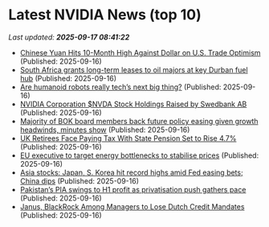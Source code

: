 # Latest NVIDIA News (top 10)
_Last updated: **2025-09-17 08:41:22**_

- [Chinese Yuan Hits 10-Month High Against Dollar on U.S. Trade Optimism](https://biztoc.com/x/338c2fd2c4bde834) (Published: 2025-09-16)
- [South Africa grants long-term leases to oil majors at key Durban fuel hub](https://biztoc.com/x/605527b95a2fb4f3) (Published: 2025-09-16)
- [Are humanoid robots really tech’s next big thing?](https://www.techmonitor.ai/hardware/humanoid-robots-hype-reality/) (Published: 2025-09-16)
- [NVIDIA Corporation $NVDA Stock Holdings Raised by Swedbank AB](https://www.etfdailynews.com/2025/09/16/nvidia-corporation-nvda-stock-holdings-raised-by-swedbank-ab/) (Published: 2025-09-16)
- [Majority of BOK board members back future policy easing given growth headwinds, minutes show](https://biztoc.com/x/b0936d1bee181c79) (Published: 2025-09-16)
- [UK Retirees Face Paying Tax With State Pension Set to Rise 4.7%](https://biztoc.com/x/b8dfa0f2f2f09f6e) (Published: 2025-09-16)
- [EU executive to target energy bottlenecks to stabilise prices](https://biztoc.com/x/e23c9e0e61bdc670) (Published: 2025-09-16)
- [Asia stocks: Japan, S. Korea hit record highs amid Fed easing bets; China dips](https://biztoc.com/x/8280737d1d6f1b89) (Published: 2025-09-16)
- [Pakistan’s PIA swings to H1 profit as privatisation push gathers pace](https://biztoc.com/x/e4615bb49796fb9c) (Published: 2025-09-16)
- [Janus, BlackRock Among Managers to Lose Dutch Credit Mandates](https://biztoc.com/x/fe54cce4aa10c1db) (Published: 2025-09-16)

